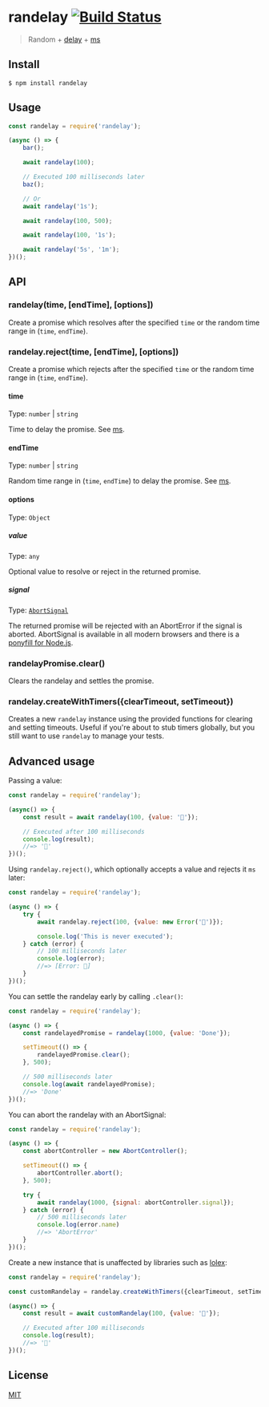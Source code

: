 # randelay [![Build Status](https://travis-ci.org/yahtnif/randelay.svg?branch=master)](https://travis-ci.org/yahtnif/randelay)

> Random + [delay](https://github.com/sindresorhus/delay) + [ms](https://github.com/zeit/ms)


## Install

```
$ npm install randelay
```


## Usage

```js
const randelay = require('randelay');

(async () => {
	bar();

	await randelay(100);

	// Executed 100 milliseconds later
	baz();

	// Or
	await randelay('1s');

	await randelay(100, 500);

	await randelay(100, '1s');

	await randelay('5s', '1m');
})();
```


## API

### randelay(time, [endTime], [options])

Create a promise which resolves after the specified `time` or the random time range in (`time`, `endTime`).

### randelay.reject(time, [endTime], [options])

Create a promise which rejects after the specified `time` or the random time range in (`time`, `endTime`).

#### time

Type: `number` | `string`

Time to delay the promise. See [ms](https://github.com/zeit/ms).

#### endTime

Type: `number` | `string`

Random time range in (`time`, `endTime`) to delay the promise. See [ms](https://github.com/zeit/ms).

#### options

Type: `Object`

##### value

Type: `any`

Optional value to resolve or reject in the returned promise.

##### signal

Type: [`AbortSignal`](https://developer.mozilla.org/en-US/docs/Web/API/AbortSignal)

The returned promise will be rejected with an AbortError if the signal is aborted. AbortSignal is available in all modern browsers and there is a [ponyfill for Node.js](https://github.com/mysticatea/abort-controller).

### randelayPromise.clear()

Clears the randelay and settles the promise.

### randelay.createWithTimers({clearTimeout, setTimeout})

Creates a new `randelay` instance using the provided functions for clearing and setting timeouts. Useful if you're about to stub timers globally, but you still want to use `randelay` to manage your tests.


## Advanced usage

Passing a value:

```js
const randelay = require('randelay');

(async() => {
	const result = await randelay(100, {value: '🦄'});

	// Executed after 100 milliseconds
	console.log(result);
	//=> '🦄'
})();
```

Using `randelay.reject()`, which optionally accepts a value and rejects it `ms` later:

```js
const randelay = require('randelay');

(async () => {
	try {
		await randelay.reject(100, {value: new Error('🦄')});

		console.log('This is never executed');
	} catch (error) {
		// 100 milliseconds later
		console.log(error);
		//=> [Error: 🦄]
	}
})();
```

You can settle the randelay early by calling `.clear()`:

```js
const randelay = require('randelay');

(async () => {
	const randelayedPromise = randelay(1000, {value: 'Done'});

	setTimeout(() => {
		randelayedPromise.clear();
	}, 500);

	// 500 milliseconds later
	console.log(await randelayedPromise);
	//=> 'Done'
})();
```

You can abort the randelay with an AbortSignal:

```js
const randelay = require('randelay');

(async () => {
	const abortController = new AbortController();

	setTimeout(() => {
		abortController.abort();
	}, 500);

	try {
		await randelay(1000, {signal: abortController.signal});
	} catch (error) {
		// 500 milliseconds later
		console.log(error.name)
		//=> 'AbortError'
	}
})();
```

Create a new instance that is unaffected by libraries such as [lolex](https://github.com/sinonjs/lolex/):

```js
const randelay = require('randelay');

const customRandelay = randelay.createWithTimers({clearTimeout, setTimeout});

(async() => {
	const result = await customRandelay(100, {value: '🦄'});

	// Executed after 100 milliseconds
	console.log(result);
	//=> '🦄'
})();
```


## License

[MIT](http://opensource.org/licenses/MIT)
